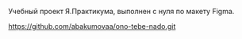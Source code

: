Учебный проект Я.Практикума, выполнен с нуля по макету Figma.


https://github.com/abakumovaa/ono-tebe-nado.git 
